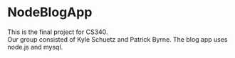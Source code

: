 # NodeBlogApp
This is the final project for CS340.  
Our group consisted of Kyle Schuetz and Patrick Byrne.
The blog app uses node.js and mysql.

